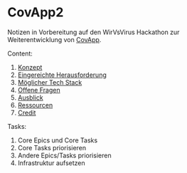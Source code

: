 # CovApp2

Notizen in Vorbereitung auf den WirVsVirus Hackathon zur Weiterentwicklung von [CovApp](https://covapp.charite.de/).

Content:
1. [Konzept](./doc/konzept.md)
2. [Eingereichte Herausforderung](./doc/herausforderung.pdf)
3. [Möglicher Tech Stack](./doc/tech_stack.md)
4. [Offene Fragen](./doc/offene_fragen.md)
5. [Ausblick](./doc/ausblick.md)
6. [Ressourcen](./doc/ressourcen.md)
7. [Credit](./doc/credit.md)

Tasks:

1. Core Epics und Core Tasks
2. Core Tasks priorisieren
3. Andere Epics/Tasks priorisieren
4. Infrastruktur aufsetzen
